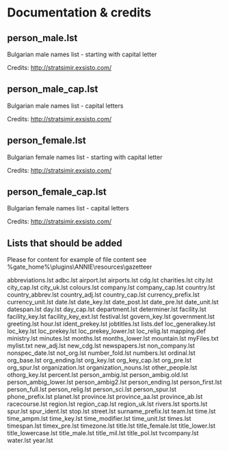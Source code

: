 Documentation & credits
=======================

person_male.lst 
---------------
Bulgarian male names list - starting with capital letter

Credits: http://stratsimir.exsisto.com/

person_male_cap.lst
-------------------
Bulgarian male names list - capital letters

Credits: http://stratsimir.exsisto.com/

person_female.lst
-----------------
Bulgarian female names list - starting with capital letter

Credits: http://stratsimir.exsisto.com/


person_female_cap.lst
---------------------
Bulgarian female names list - capital letters

Credits: http://stratsimir.exsisto.com/


Lists that should be added
--------------------------
Please for content for example of file content see %gate_home%\plugins\ANNIE\resources\gazetteer


abbreviations.lst
adbc.lst
airport.lst
airports.lst
cdg.lst
charities.lst
city.lst
city_cap.lst
city_uk.lst
colours.lst
company.lst
company_cap.lst
country.lst
country_abbrev.lst
country_adj.lst
country_cap.lst
currency_prefix.lst
currency_unit.lst
date.lst
date_key.lst
date_post.lst
date_pre.lst
date_unit.lst
datespan.lst
day.lst
day_cap.lst
department.lst
determiner.lst
facility.lst
facility_key.lst
facility_key_ext.lst
festival.lst
govern_key.lst
government.lst
greeting.lst
hour.lst
ident_prekey.lst
jobtitles.lst
lists.def
loc_generalkey.lst
loc_key.lst
loc_prekey.lst
loc_prekey_lower.lst
loc_relig.lst
mapping.def
ministry.lst
minutes.lst
months.lst
months_lower.lst
mountain.lst
myFiles.txt
mylist.txt
new_adj.lst
new_cdg.lst
newspapers.lst
non_company.lst
nonspec_date.lst
not_org.lst
number_fold.lst
numbers.lst
ordinal.lst
org_base.lst
org_ending.lst
org_key.lst
org_key_cap.lst
org_pre.lst
org_spur.lst
organization.lst
organization_nouns.lst
other_people.lst
othorg_key.lst
percent.lst
person_ambig.lst
person_ambig.old.lst
person_ambig_lower.lst
person_ambig2.lst
person_ending.lst
person_first.lst
person_full.lst
person_relig.lst
person_sci.lst
person_spur.lst
phone_prefix.lst
planet.lst
province.lst
province_aa.lst
province_ab.lst
racecourse.lst
region.lst
region_cap.lst
region_uk.lst
rivers.lst
sports.lst
spur.lst
spur_ident.lst
stop.lst
street.lst
surname_prefix.lst
team.lst
time.lst
time_ampm.lst
time_key.lst
time_modifier.lst
time_unit.lst
times.lst
timespan.lst
timex_pre.lst
timezone.lst
title.lst
title_female.lst
title_lower.lst
title_lowercase.lst
title_male.lst
title_mil.lst
title_pol.lst
tvcompany.lst
water.lst
year.lst
